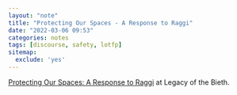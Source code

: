 ```yaml
---
layout: "note"
title: "Protecting Our Spaces - A Response to Raggi"
date: "2022-03-06 09:53"
categories: notes
tags: [discourse, safety, lotfp]
sitemap:
  exclude: 'yes'
---
```

[Protecting Our Spaces: A Response to Raggi](https://lotbieth.blogspot.com/2022/03/protecting-our-spaces-response-to-raggi.html) at Legacy of the Bieth.
